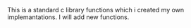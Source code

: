 This is a standard c library functions which i created my own implemantations.
I will add new functions.
